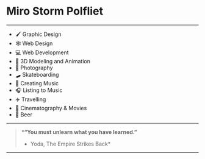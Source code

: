 # Miro Storm Polfliet
---
  - 🖌️ Graphic Design
  - 🕸️ Web Design
  - 💻 Web Development
  - 👯 3D Modeling and Animation
  - 📸 Photography
  - 🛹 Skateboarding
  - 🎵 Creating Music
  - 🎧 Listing to Music
  - ✈️ Travelling
  - 🎥 Cinematography & Movies
  - 🍺 Beer
---
>***“You must unlearn what you have learned.”**
>- Yoda, The Empire Strikes Back*
---
